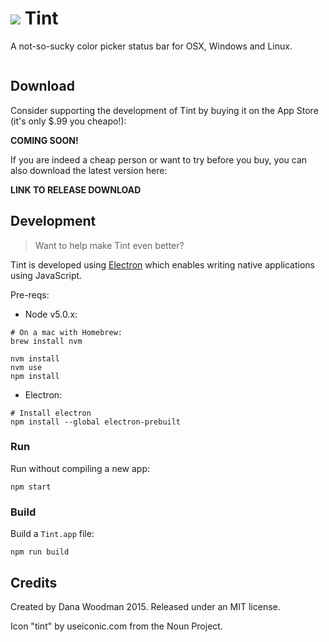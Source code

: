 # ![](http://cl.ly/dqhb/tint@3x.png) Tint

A not-so-sucky color picker status bar for OSX, Windows and Linux.

![]()


## Download

Consider supporting the development of Tint by buying it on the App Store (it's only $.99 you cheapo!):

**COMING SOON!**

If you are indeed a cheap person or want to try before you buy, you can also download the latest version here:

**LINK TO RELEASE DOWNLOAD**


## Development

> Want to help make Tint even better?

Tint is developed using [Electron](http://electron.atom.io/) which enables writing native applications using JavaScript.

Pre-reqs:

- Node v5.0.x:

```shell
# On a mac with Homebrew:
brew install nvm

nvm install
nvm use
npm install
```

- Electron:

```shell
# Install electron
npm install --global electron-prebuilt
```


### Run

Run without compiling a new app:

```shell
npm start
```


### Build

Build a `Tint.app` file:

```shell
npm run build
```


## Credits

Created by Dana Woodman 2015. Released under an MIT license.

Icon "tint" by useiconic.com from the Noun Project.
